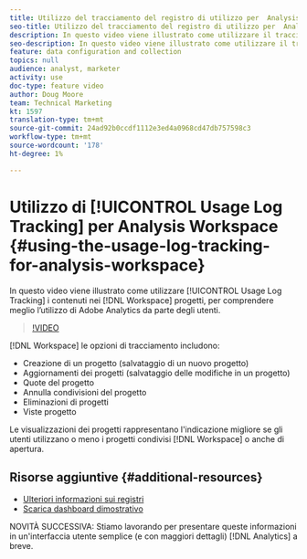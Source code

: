 ```yaml
---
title: Utilizzo del tracciamento del registro di utilizzo per  Analysis Workspace
seo-title: Utilizzo del tracciamento del registro di utilizzo per  Analysis Workspace
description: In questo video viene illustrato come utilizzare il tracciamento del registro d’uso sui progetti Workspace, per comprendere meglio l’utilizzo di  Adobe Analytics da parte degli utenti.
seo-description: In questo video viene illustrato come utilizzare il tracciamento del registro d’uso sui progetti Workspace, per comprendere meglio l’utilizzo di  Adobe Analytics da parte degli utenti.
feature: data configuration and collection
topics: null
audience: analyst, marketer
activity: use
doc-type: feature video
author: Doug Moore
team: Technical Marketing
kt: 1597
translation-type: tm+mt
source-git-commit: 24ad92b0ccdf1112e3ed4a0968cd47db757598c3
workflow-type: tm+mt
source-wordcount: '178'
ht-degree: 1%

---
```



# Utilizzo di [!UICONTROL Usage Log Tracking] per  Analysis Workspace {#using-the-usage-log-tracking-for-analysis-workspace}

In questo video viene illustrato come utilizzare [!UICONTROL Usage Log Tracking] i contenuti nei [!DNL Workspace] progetti, per comprendere meglio l’utilizzo di  Adobe Analytics da parte degli utenti.

>[!VIDEO](https://video.tv.adobe.com/v/22922/?quality=12)

[!DNL Workspace] le opzioni di tracciamento includono:

* Creazione di un progetto (salvataggio di un nuovo progetto)
* Aggiornamenti dei progetti (salvataggio delle modifiche in un progetto)
* Quote del progetto
* Annulla condivisioni del progetto
* Eliminazioni di progetti
* Viste progetto

Le visualizzazioni dei progetti rappresentano l&#39;indicazione migliore se gli utenti utilizzano o meno i progetti condivisi [!DNL Workspace] o anche di apertura.

## Risorse aggiuntive {#additional-resources}

* [Ulteriori informazioni sui registri](https://marketing.adobe.com/resources/help/en_US/reference/logs.html)
* [Scarica dashboard dimostrativo](https://adobe.ly/2ygP5ws)

NOVITÀ SUCCESSIVA: Stiamo lavorando per presentare queste informazioni in un&#39;interfaccia utente semplice (e con maggiori dettagli) [!DNL Analytics] a breve.
